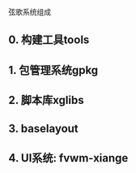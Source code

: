 弦歌系统组成

## 0. 构建工具tools ##
## 1. 包管理系统gpkg ##
## 2. 脚本库xglibs ##
## 3. baselayout ##
## 4. UI系统: fvwm-xiange ##
